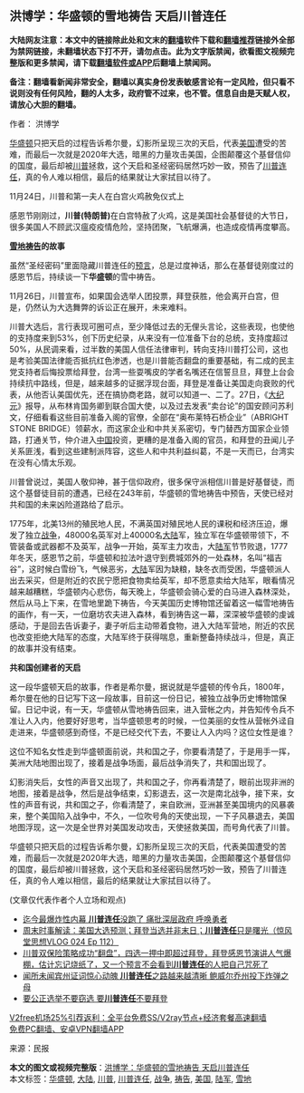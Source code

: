  <h2>洪博学：华盛顿的雪地祷告 天启川普连任</h2> <p class="notice"><b>大陆网友注意：本文中的链接除此处和文末的<a href="https://github.com/bannedbook/fanqiang" >翻墙</a>软件下载和<a href="https://github.com/killgcd/justmysocks/blob/master/README.md">翻墙推荐</a>链接外全部为禁网链接，未翻墙状态下打不开，请勿点击。此为文字版禁闻，欲看图文视频完整版和更多禁闻，请下载<a href="https://github.com/bannedbook/fanqiang">翻墙软件或APP</a>后翻墙上禁闻网。</p><p>备注：翻墙看新闻非常安全，翻墙以真实身份发表敏感言论有一定风险，但只看不说则没有任何风险，翻的人太多，政府管不过来，也不管。信息自由是天赋人权，请放心大胆的翻墙。</b></p>  <div class="entry"> <p>作者： 洪博学</p> <p id="summary"><a href="https://www.bannedbook.org/bnews/tag/%e5%8d%8e%e7%9b%9b%e9%a1%bf/" class="st_tag internal_tag" rel="tag" title="标签 华盛顿 下的日志">华盛顿</a>只把天启的过程告诉希尔曼，幻影所呈现三次的天启，代表<a href="https://www.bannedbook.org/bnews/tag/%e7%be%8e%e5%9b%bd/" class="st_tag internal_tag" rel="tag" title="标签 美国 下的日志">美国</a>遭受的苦难，而最后一次就是2020年大选，暗黑的力量攻击美国，企图颠覆这个基督信仰的国度，最后却被<a href="https://www.bannedbook.org/bnews/tag/%e5%b7%9d%e6%99%ae/" class="st_tag internal_tag" rel="tag" title="标签 川普 下的日志">川普</a>拯救，这个天启和圣经密码居然巧妙一致，预告了<a href="https://www.bannedbook.org/bnews/tag/%E5%B7%9D%E6%99%AE%E8%BF%9E%E4%BB%BB/" class="st_tag internal_tag" rel="tag" title="标签 川普连任 下的日志">川普连任</a>，真的令人难以相信，最后的结果就让大家拭目以待了。</p> <p id="conimg">11月24日，川普和第一夫人在白宫火鸡赦免仪式上</p> <p>感恩节刚刚过，<strong>川普(特朗普)</strong>在白宫特赦了火鸡，这是美国社会基督徒的大节日，很多美国人不顾武汉瘟疫疫情危险，坚持团聚，飞航爆满，也造成疫情再度攀高。</p>  <p><strong><a href="https://www.bannedbook.org/bnews/tag/%E9%9B%AA%E5%9C%B0/" class="st_tag internal_tag" rel="tag" title="标签 雪地 下的日志">雪地</a><a href="https://www.bannedbook.org/bnews/tag/%E7%A5%B7%E5%91%8A/" class="st_tag internal_tag" rel="tag" title="标签 祷告 下的日志">祷告</a>的故事</strong></p> <p>虽然“圣经密码”里面隐藏川普连任的<span class='wp_keywordlink'><a href="https://www.bannedbook.org/forum5/" title="预言玄学禁书下载" rel="nofollow">预言</a></span>，总是过度神话，那么在基督徒刚度过的感恩节后，持续谈一下<strong>华盛顿</strong>的雪中祷告。</p> <p>11月26日，川普宣布，如果国会选举人团投票，拜登获胜，他会离开白宫，但是，仍然认为大选舞弊的诉讼正在展开，未来难料。</p> <p>川普大选后，言行表现可圈可点，至少降低过去的无俚头言论，这些表现，也使他的支持度来到53%，创下历史纪录，从来没有一位准备下台的总统，支持度超过50%，从民调来看，过半数的美国人信任法律审判，转向支持川普打公司，这也是考验美国法律能否抵抗红色渗透，也是川普能否翻盘的重要基础，有二成的民主党支持者后悔投票给拜登，台湾一些耍嘴皮的学者名嘴还在信誓旦旦，拜登上台会持续抗中路线，但是，越来越多的证据浮现台面，拜登是准备让美国走向衰败的代表，从他否认美国优先，还在搞协商老路，就可以知道一、二了。27日，《<span class='wp_keywordlink_affiliate'><a href="http://www.epochtimes.com/" title="大纪元" target="_blank">大纪元</a></span>》报导，从布林肯国务卿到联合国大使，以及过去发表“卖台论”的国安顾问苏利文，仔细看看这些目前准备入阁的官僚，全部在“奥布莱特石桥企业”（ABRIGHT STONE BRIDGE）领薪水，而这家企业和中共关系密切，专门替西方国家企业领路，打通关节，仲介进入<span class='wp_keywordlink_affiliate'><a href="https://www.bannedbook.org/" title="中国" target="_blank">中国</a></span>投资，更糟的是准备入阁的官员，和拜登的丑闻儿子关系匪浅，看到这些建制派阵容，这些人和中共利益纠葛，不是一天而已，台湾实在没有心情太乐观。</p>  <p>川普曾说过，美国人敬仰神，甚于信仰政府，很多保守派相信川普是好基督徒，而这个基督徒目前的遭遇，已经在243年前，华盛顿的雪地祷告中预告，天使已经对共和国的未来凶险道路给了启示。</p> <p>1775年，北美13州的殖民地人民，不满英国对殖民地人民的课税和经济压迫，爆发了独立<a href="https://www.bannedbook.org/bnews/tag/%E6%88%98%E4%BA%89/" class="st_tag internal_tag" rel="tag" title="标签 战争 下的日志">战争</a>，48000名英军对上40000名<span class='wp_keywordlink_affiliate'><a href="https://www.bannedbook.org/" title="大陆" target="_blank">大陆</a></span>军，独立军在华盛顿带领下，不管装备或武器都不及英军，战争一开始，英军主力攻击，大<a href="https://www.bannedbook.org/bnews/tag/%E9%99%86%E5%86%9B/" class="st_tag internal_tag" rel="tag" title="标签 陆军 下的日志">陆军</a>节节败退，1777年冬天，感恩节之前，华盛顿和拉法叶退守到费城郊外的一处森林，名叫“福吉谷”，这时候白雪纷飞，气候恶劣，<a href="https://www.bannedbook.org/bnews/tag/%e5%a4%a7%e9%99%86/" class="st_tag internal_tag" rel="tag" title="标签 大陆 下的日志">大陆</a>军因为缺粮，缺冬衣而受困，华盛顿派人出去采买，但是附近的农民宁愿把食物卖给英军，却不愿意卖给大陆军，眼看情况越来越糟糕，华盛顿内心悲伤，每天晚上，华盛顿会骑心爱的白马进入森林深处，然后从马上下来，在雪地里跪下祷告，今天美国历史博物馆还留着这一幅雪地祷告的画作，有一天，一位磨坊农夫进入森林，看到祷告这一幕，深深被华盛顿的虔诚感动，于是回去告诉妻子，妻子听后主动带着食物，进入大陆军营地，附近的农民也改变拒绝大陆军的态度，大陆军终于获得喘息，重新整备持续战斗，但是，真正的故事并没有结束。</p> <p><strong>共和国创建者的天启</strong></p> <p>这一段华盛顿天启的故事，作者是希尔曼，据说就是华盛顿的传令兵，1800年，希尔曼在他的日记写下这一段故事，目前这一份日记，被独立战争历史博物馆保留。日记中说，有一天，华盛顿从雪地祷告回来，进入营帐之内，并告知传令兵不准让人入内，他要好好思考，当华盛顿思考的时候，一位美丽的女性从营帐外迳自走进来，华盛顿感到奇怪，不是已经交代下去，不要让人入内吗？这位女性是谁？</p>  <p>这位不知名女性走到华盛顿面前说，共和国之子，你要看清楚了，于是用手一挥，美洲大陆地图出现了，接着是战争场面，最后战争消失了，共和国出现了。</p> <p>幻影消失后，女性的声音又出现了，共和国之子，你再看清楚了，眼前出现非洲的地图，接着是战争，然后是战争结束，幻影退去，这一次是南北战争，接下来，女性的声音有说，共和国之子，你看清楚了，来自欧洲，亚洲甚至美国境内的风暴袭来，整个美国陷入战争中，不久，一位吹号角的天使出现，一下子风暴退去，美国地图浮现，这一次是全世界对美国发动攻击，天使拯救美国，而号角代表了川普。</p> <p>华盛顿只把天启的过程告诉希尔曼，幻影所呈现三次的天启，代表美国遭受的苦难，而最后一次就是2020年大选，暗黑的力量攻击美国，企图颠覆这个基督信仰的国度，最后却被川普拯救，这个天启和圣经密码居然巧妙一致，预告了川普连任，真的令人难以相信，最后的结果就让大家拭目以待了。</p> <p>(文章仅代表作者个人立场和观点)</p>  <ul class='op-related-articles' title='相关阅读'> <li><a href='https://www.bannedbook.org/bnews/topimagenews/20201201/1439781.html' target='_blank'>迄今最爆炸性内幕 <b>川普连任</b>没跑了 痛批深层政府 呼唤勇者</a></li> <li><a href='https://www.bannedbook.org/bnews/bannedvideo/20201101/1439404.html' target='_blank'>周末时事解读：美国大选预测；拜登当选并非末日；<b>川普连任</b>只是曙光（惊风堂思想VLOG 024 Ep 112）</a></li> <li><a href='https://www.bannedbook.org/bnews/bannedvideo/20201128/1438359.html' target='_blank'>川普双保险策略成功“翻盘”，四选一押中即超过拜登，拜登感恩节演讲人气爆棚，估计忘记烧纸了，又一个预言不会看到<b>川普连任</b>的人把自己咒死了</a></li> <li><a href='https://www.bannedbook.org/bnews/cnnews/20201127/1437736.html' target='_blank'>闻所未闻宾州证词惊心动魄 <b>川普连任</b>之路越来越清晰 鲍威尔乔州投下炸弹之母</a></li> <li><a href='https://www.bannedbook.org/bnews/comments/20201126/1437185.html' target='_blank'>要公正选举不要窃选 要<b>川普连任</b>不要拜登</a></li> </ul> <p class="texttj"> <a href="https://www.bannedbook.org/forum23/topic22702.html" target="_blank">V2free机场25%引荐返利：全平台免费SS/V2ray节点+经济套餐高速翻墙</a><br/> <a href="https://github.com/bannedbook/fanqiang/wiki/%E7%A6%81%E9%97%BB%E7%BD%91%E5%AE%89%E5%8D%93%E7%BF%BB%E5%A2%99%E6%96%B0%E9%97%BBAPP" target="_blank">免费PC翻墙、安卓VPN翻墙APP</a></p><p> 来源：民报 </p><a name='sharetosocial'></a>       <div><b>本文的图文或视频完整版</b>：<a href='https://www.bannedbook.org/bnews/comments/20201201/1439990.html'>洪博学：华盛顿的雪地祷告 天启川普连任</a></div>  </div><!--END ENTRY--> <div class="postfooter"> <div>本文标签：<a href="https://www.bannedbook.org/bnews/tag/%e5%8d%8e%e7%9b%9b%e9%a1%bf/" rel="tag">华盛顿</a>, <a href="https://www.bannedbook.org/bnews/tag/%e5%a4%a7%e9%99%86/" rel="tag">大陆</a>, <a href="https://www.bannedbook.org/bnews/tag/%e5%b7%9d%e6%99%ae/" rel="tag">川普</a>, <a href="https://www.bannedbook.org/bnews/tag/%E5%B7%9D%E6%99%AE%E8%BF%9E%E4%BB%BB/" rel="tag">川普连任</a>, <a href="https://www.bannedbook.org/bnews/tag/%E6%88%98%E4%BA%89/" rel="tag">战争</a>, <a href="https://www.bannedbook.org/bnews/tag/%E7%A5%B7%E5%91%8A/" rel="tag">祷告</a>, <a href="https://www.bannedbook.org/bnews/tag/%e7%be%8e%e5%9b%bd/" rel="tag">美国</a>, <a href="https://www.bannedbook.org/bnews/tag/%E9%99%86%E5%86%9B/" rel="tag">陆军</a>, <a href="https://www.bannedbook.org/bnews/tag/%E9%9B%AA%E5%9C%B0/" rel="tag">雪地</a></div>  </div><!--END POSTFOOTER--> 